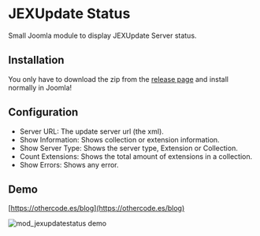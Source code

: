 # JEXUpdate Status

Small Joomla module to display JEXUpdate Server status.

## Installation

You only have to download the zip from the [release page](https://github.com/othercodes/mod_jexupdatestatus/releases) and install normally in Joomla!

## Configuration

- Server URL: The update server url (the xml).
- Show Information: Shows collection or extension information.
- Show Server Type: Shows the server type, Extension or Collection.
- Count Extensions: Shows the total amount of extensions in a collection.
- Show Errors: Shows any error.

## Demo

[https://othercode.es/blog](https://othercode.es/blog)

![mod_jexupdatestatus demo](https://othercode.es/images/stories/mod_jexupdatestatus-demo.png)
